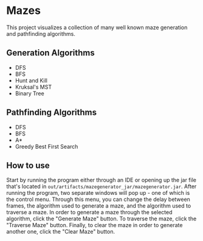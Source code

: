 # Mazes
This project visualizes a collection of many well known maze generation and pathfinding algorithms.

## Generation Algorithms
* DFS
* BFS
* Hunt and Kill
* Kruksal's MST
* Binary Tree

## Pathfinding Algorithms
* DFS
* BFS
* A*
* Greedy Best First Search

## How to use
Start by running the program either through an IDE or opening up the jar file that's located in `out/artifacts/mazegenerator_jar/mazegenerator.jar`. After running the program, two separate windows will pop up - one of which is the control menu. Through this menu, you can change the delay between frames, the algorithm used to generate a maze, and the algorithm used to traverse a maze. In order to generate a maze through the selected algorithm, click the "Generate Maze" button. To traverse the maze, click the "Traverse Maze" button. Finally, to clear the maze in order to generate another one, click the "Clear Maze" button.
